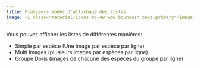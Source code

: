 ```yaml
---
title: Plusieurs modes d'affichage des listes
image: <i class="material-icons md-48 wow bounceIn text-primary">image_search</i>
---
```

Vous pouvez afficher les listes de différentes manières:
- Simple par espèce (Une image par espèce par ligne)
- Multi Images (plusieurs images par espèces par ligne)
- Groupe Doris (images de chacune des espèces du groupe par ligne)